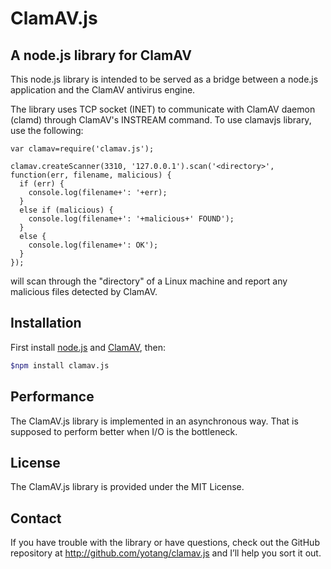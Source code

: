 ClamAV.js
========

A node.js library for ClamAV
-----------------------


This node.js library is intended to be served as a bridge between a node.js application and the ClamAV antivirus engine.

The library uses TCP socket (INET) to communicate with ClamAV daemon (clamd) through ClamAV's INSTREAM command. To use clamavjs library, use the following:

```
var clamav=require('clamav.js');

clamav.createScanner(3310, '127.0.0.1').scan('<directory>', function(err, filename, malicious) {
  if (err) {
    console.log(filename+': '+err);
  }
  else if (malicious) {
    console.log(filename+': '+malicious+' FOUND'); 
  }
  else {
    console.log(filename+': OK');
  }
});

```

will scan through the "directory" of a Linux machine and report any malicious files detected by ClamAV.

Installation
-----------
First install [node.js](http://nodejs.org) and [ClamAV](http://clamav.net), then:

```sh
$npm install clamav.js
```

Performance
-----------
The ClamAV.js library is implemented in an asynchronous way. That is supposed to perform better when I/O is the bottleneck.

License
-----------
The ClamAV.js library is provided under the MIT License.

Contact
-------
If you have trouble with the library or have questions, check out the GitHub repository at http://github.com/yotang/clamav.js and I’ll help you sort it out.
